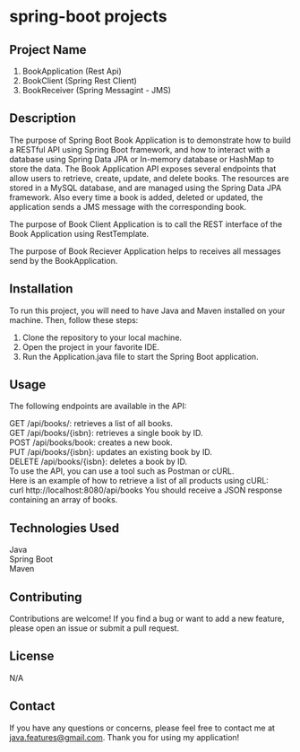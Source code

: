 # spring-boot projects

## Project Name

1. BookApplication (Rest Api)
2. BookClient      (Spring Rest Client)
3. BookReceiver    (Spring Messagint - JMS)

## Description

The purpose of Spring Boot Book Application is to demonstrate how to build a RESTful API using Spring Boot framework, and how to interact with a database using Spring Data JPA or In-memory database or HashMap to store the data. The Book Application API exposes several endpoints that allow users to retrieve, create, update, and delete books. The resources are stored in a MySQL database, and are managed using the Spring Data JPA framework. Also every time a book is added, deleted or updated, the application sends a JMS message with the corresponding book.<br>

The purpose of Book Client Application is to call the REST interface of the Book Application using RestTemplate.<br>

The purpose of Book Reciever Application helps to receives all messages send by the BookApplication.



## Installation

To run this project, you will need to have Java and Maven installed on your machine. Then, follow these steps:

1. Clone the repository to your local machine.<br>
2. Open the project in your favorite IDE.<br>
3. Run the Application.java file to start the Spring Boot application.<br>

## Usage

The following endpoints are available in the API:

GET /api/books/: retrieves a list of all books.<br>
GET /api/books/{isbn}: retrieves a single book by ID.<br>
POST /api/books/book: creates a new book.<br>
PUT /api/books/{isbn}: updates an existing book by ID.<br>
DELETE /api/books/{isbn}: deletes a book by ID.<br>
To use the API, you can use a tool such as Postman or cURL. <br> Here is an example of how to retrieve a list of all products using cURL:
<br>
curl http://localhost:8080/api/books
You should receive a JSON response containing an array of books.

## Technologies Used

Java<br>
Spring Boot<br>
Maven<br>

## Contributing

Contributions are welcome! If you find a bug or want to add a new feature, please open an issue or submit a pull request.

## License

N/A

## Contact

If you have any questions or concerns, please feel free to contact me at java.features@gmail.com. Thank you for using my application!
